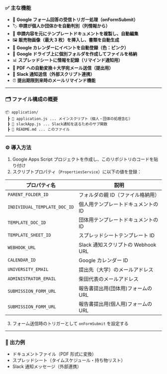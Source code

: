 ### ✅ 主な機能

- 📑 **Google フォーム回答の受信トリガー処理（onFormSubmit）**
- 🏷️ **申請が個人か団体かを自動判別（列情報から）**
- 📝 **申請内容を元にテンプレートドキュメントを複製し、自動編集**
- 🖼️ **販売物画像（最大 3 枚）を挿入し、書類を自動生成**
- 📅 **Google カレンダーにイベントを自動登録（色：ピンク）**
- 📁 **Google ドライブ上に個別フォルダを作成してファイルを格納**
- 📊 **スプレッドシートに情報を記録（リマインド通知用）**
- 📎 **PDF への自動変換＋大学宛メール送信（提出用）**
- 🔔 **Slack 通知送信（外部スクリプト連携）**
- ⏰ **提出期限到来時のメールリマインド機能**

---

### 🗂️ ファイル構成の概要

```text
📦 application/
 ┣ 📄 application.js ... メインスクリプト（個人・団体の処理含む）
 ┣ 📄 slackApp.js ... Slack通知を送るためのサブ関数
 ┣ 📄 README.md ... このファイル
```

---

### ⚙️ 導入方法

1. Google Apps Script プロジェクトを作成し、このリポジトリのコードを貼り付け
2. スクリプトプロパティ（`PropertiesService`）に以下の値を登録：

| プロパティ名                 | 説明                                |
| ---------------------------- | ----------------------------------- |
| `PARENT_FOLDER_ID`           | フォルダの親 ID（ファイル格納用）   |
| `INDIVIDUAL_TEMPLATE_DOC_ID` | 個人用テンプレートドキュメントの ID |
| `TEMPLATE_DOC_ID`            | 団体用テンプレートドキュメントの ID |
| `TEMPLATE_SHEET_ID`          | スプレッドシートテンプレート ID     |
| `WEBHOOK_URL`                | Slack 通知スクリプトの Webhook URL  |
| `CALENDAR_ID`                | Google カレンダー ID                |
| `UNIVERSITY_EMAIL`           | 提出先（大学）のメールアドレス      |
| `ADMINISTRATOR_EMAIL`        | 柴田代表のメールアドレス            |
| `SUBMISSION_FORM_URL`        | 報告書提出用(団体用)フォームの URL  |
| `SUBMISSION_FORM_URL`        | 報告書提出用(個人用)フォームの URL  |

3. フォーム送信時のトリガーとして `onFormSubmit` を設定する

---

### 📸 出力例

- ドキュメントファイル（PDF 形式に変換）
- スプレッドシート（タイムスケジュール・持ち物リスト）
- Slack 通知メッセージ（外部連携）
